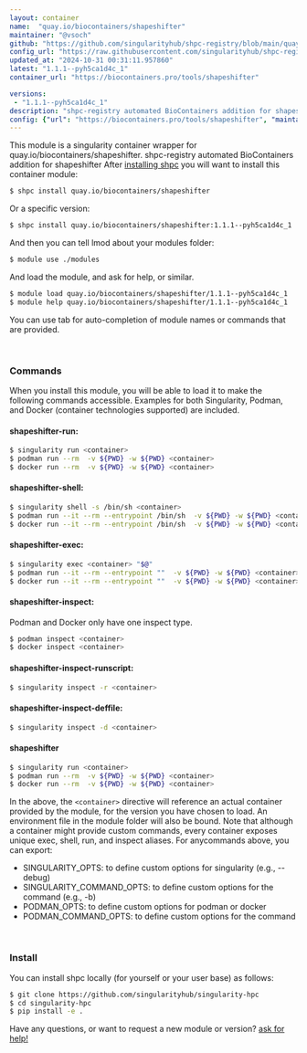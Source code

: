 ```yaml
---
layout: container
name:  "quay.io/biocontainers/shapeshifter"
maintainer: "@vsoch"
github: "https://github.com/singularityhub/shpc-registry/blob/main/quay.io/biocontainers/shapeshifter/container.yaml"
config_url: "https://raw.githubusercontent.com/singularityhub/shpc-registry/main/quay.io/biocontainers/shapeshifter/container.yaml"
updated_at: "2024-10-31 00:31:11.957860"
latest: "1.1.1--pyh5ca1d4c_1"
container_url: "https://biocontainers.pro/tools/shapeshifter"

versions:
 - "1.1.1--pyh5ca1d4c_1"
description: "shpc-registry automated BioContainers addition for shapeshifter"
config: {"url": "https://biocontainers.pro/tools/shapeshifter", "maintainer": "@vsoch", "description": "shpc-registry automated BioContainers addition for shapeshifter", "latest": {"1.1.1--pyh5ca1d4c_1": "sha256:84adc73683f6de0f41e811bf0b3befea05b51f26ad91dbf05c7e3ea9cbe14893"}, "tags": {"1.1.1--pyh5ca1d4c_1": "sha256:84adc73683f6de0f41e811bf0b3befea05b51f26ad91dbf05c7e3ea9cbe14893"}, "docker": "quay.io/biocontainers/shapeshifter"}
---
```


This module is a singularity container wrapper for quay.io/biocontainers/shapeshifter.
shpc-registry automated BioContainers addition for shapeshifter
After [installing shpc](#install) you will want to install this container module:


```bash
$ shpc install quay.io/biocontainers/shapeshifter
```

Or a specific version:

```bash
$ shpc install quay.io/biocontainers/shapeshifter:1.1.1--pyh5ca1d4c_1
```

And then you can tell lmod about your modules folder:

```bash
$ module use ./modules
```

And load the module, and ask for help, or similar.

```bash
$ module load quay.io/biocontainers/shapeshifter/1.1.1--pyh5ca1d4c_1
$ module help quay.io/biocontainers/shapeshifter/1.1.1--pyh5ca1d4c_1
```

You can use tab for auto-completion of module names or commands that are provided.

<br>

### Commands

When you install this module, you will be able to load it to make the following commands accessible.
Examples for both Singularity, Podman, and Docker (container technologies supported) are included.

#### shapeshifter-run:

```bash
$ singularity run <container>
$ podman run --rm  -v ${PWD} -w ${PWD} <container>
$ docker run --rm  -v ${PWD} -w ${PWD} <container>
```

#### shapeshifter-shell:

```bash
$ singularity shell -s /bin/sh <container>
$ podman run --it --rm --entrypoint /bin/sh  -v ${PWD} -w ${PWD} <container>
$ docker run --it --rm --entrypoint /bin/sh  -v ${PWD} -w ${PWD} <container>
```

#### shapeshifter-exec:

```bash
$ singularity exec <container> "$@"
$ podman run --it --rm --entrypoint ""  -v ${PWD} -w ${PWD} <container> "$@"
$ docker run --it --rm --entrypoint ""  -v ${PWD} -w ${PWD} <container> "$@"
```

#### shapeshifter-inspect:

Podman and Docker only have one inspect type.

```bash
$ podman inspect <container>
$ docker inspect <container>
```

#### shapeshifter-inspect-runscript:

```bash
$ singularity inspect -r <container>
```

#### shapeshifter-inspect-deffile:

```bash
$ singularity inspect -d <container>
```



#### shapeshifter

```bash
$ singularity run <container>
$ podman run --rm  -v ${PWD} -w ${PWD} <container>
$ docker run --rm  -v ${PWD} -w ${PWD} <container>
```


In the above, the `<container>` directive will reference an actual container provided
by the module, for the version you have chosen to load. An environment file in the
module folder will also be bound. Note that although a container
might provide custom commands, every container exposes unique exec, shell, run, and
inspect aliases. For anycommands above, you can export:

 - SINGULARITY_OPTS: to define custom options for singularity (e.g., --debug)
 - SINGULARITY_COMMAND_OPTS: to define custom options for the command (e.g., -b)
 - PODMAN_OPTS: to define custom options for podman or docker
 - PODMAN_COMMAND_OPTS: to define custom options for the command

<br>

### Install

You can install shpc locally (for yourself or your user base) as follows:

```bash
$ git clone https://github.com/singularityhub/singularity-hpc
$ cd singularity-hpc
$ pip install -e .
```

Have any questions, or want to request a new module or version? [ask for help!](https://github.com/singularityhub/singularity-hpc/issues)